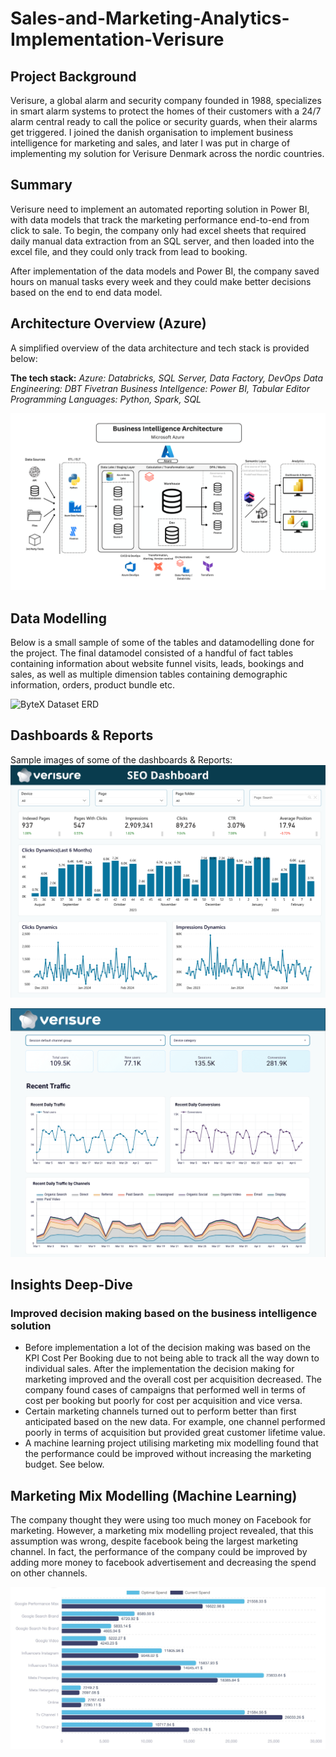# Sales-and-Marketing-Analytics-Implementation-Verisure
## Project Background

Verisure, a global alarm and security company founded in 1988, specializes in smart alarm systems to protect the homes of their customers with a 24/7 alarm central ready to call the police or security guards, when their alarms get triggered. I joined the danish organisation to implement business intelligence for marketing and sales, and later I was put in charge of implementing my solution for Verisure Denmark across the nordic countries.

## Summary

Verisure need to implement an automated reporting solution in Power BI, with data models that track the marketing performance end-to-end from click to sale. To begin, the company only had excel sheets that required daily manual data extraction from an SQL server, and then loaded into the excel file, and they could only track from lead to booking. 

After implementation of the data models and Power BI, the company saved hours on manual tasks every week and they could make better decisions based on the end to end data model. 

## Architecture Overview (Azure)

A simplified overview of the data architecture and tech stack is provided below:

**The tech stack:**
*Azure: Databricks, SQL Server, Data Factory, DevOps*
*Data Engineering: DBT* *Fivetran*
*Business Intellgence: Power BI, Tabular Editor*
*Programming Languages: Python, Spark, SQL*

![Azure Architecture](https://raw.githubusercontent.com/AndreasWatts/Portfolio/refs/heads/main/Data-Architecture/Azure%20Business%20Intelligence%20Architecture.png)

## Data Modelling

Below is a small sample of some of the tables and datamodelling done for the project. The final datamodel consisted of a handful of fact tables containing information about website funnel visits, leads, bookings and sales, as well as multiple dimension tables containing demographic information, orders, product bundle etc.

![ByteX Dataset ERD](https://images.spr.so/cdn-cgi/imagedelivery/j42No7y-dcokJuNgXeA0ig/c26311fc-39cf-492f-b1cc-2a7632d7eb15/ecommerce_ERD/w=3840,quality=90,fit=scale-down)

## Dashboards & Reports
Sample images of some of the dashboards & Reports:
![enter image description here](https://github.com/AndreasWatts/Sales-and-Marketing-Analytics-Implementation-Verisure/blob/main/Image%203%20Verisure.png?raw=true)

![enter image description here](https://github.com/AndreasWatts/Sales-and-Marketing-Analytics-Implementation-Verisure/blob/main/Image%201%20Verisure.png?raw=true)

## Insights Deep-Dive

### Improved decision making based on the business intelligence solution

-   Before implementation a lot of the decision making was based on the KPI Cost Per Booking due to not being able to track all the way down to individual sales. After the implementation the decision making for marketing improved and the overall cost per acquisition decreased. The company found cases of campaigns that performed well in terms of cost per booking but poorly for cost per acquisition and vice versa.
-   Certain marketing channels turned out to perform better than first anticipated based on the new data. For example, one channel performed poorly in terms of acquisition but provided great customer lifetime value.
- A machine learning project utilising marketing mix modelling found that the performance could be improved without increasing the marketing budget. See below.

## Marketing Mix Modelling (Machine Learning)

The company thought they were using too much money on Facebook for marketing. However, a marketing mix modelling project revealed, that this assumption was wrong, despite facebook being the largest marketing channel. In fact, the performance of the company could be improved by adding more money to facebook advertisement and decreasing the spend on other channels.

![enter image description here](https://github.com/AndreasWatts/Sales-and-Marketing-Analytics-Implementation-Verisure/blob/main/MMM2.jpg?raw=true)
